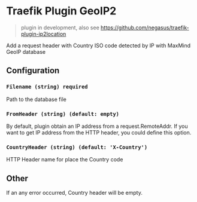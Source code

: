 # Traefik Plugin GeoIP2

> plugin in development, also see https://github.com/negasus/traefik-plugin-ip2location

Add a request header with Country ISO code detected by IP with MaxMind GeoIP database 

## Configuration

### `Filename (string) required`

Path to the database file

### `FromHeader (string) (default: empty)`

By default, plugin obtain an IP address from a request.RemoteAddr.
If you want to get IP address from the HTTP header, you could define this option.

### `CountryHeader (string) (default: 'X-Country')`

HTTP Header name for place the Country code

## Other

If an any error occurred, Country header will be empty. 



